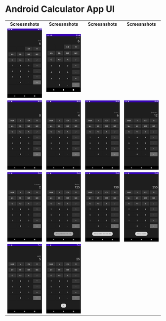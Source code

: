 
# Android Calculator App UI 


<table>

<th>Screesnshots</th>
<th>Screesnshots</th>
<th>Screesnshots</th>
<th>Screesnshots</th>

<tr>
<td>
 <img src="https://raw.githubusercontent.com/kanulp/AndroidCalc/master/screenshots/kanulp_android_calc.png" width="600"   title="Screenshot 1">
</td>
<td>
 <img src="https://raw.githubusercontent.com/kanulp/AndroidCalc/master/screenshots/kanulp_android_calc2.png" width="600" title="Screenshot 2">
</td>
</tr>

<tr>
<td>
 <img src="https://raw.githubusercontent.com/kanulp/AndroidCalc/master/screenshots/1.png" width="600"   title="Screenshot 1">
</td>
<td>
 <img src="https://raw.githubusercontent.com/kanulp/AndroidCalc/master/screenshots/2.png" width="600" title="Screenshot 2">
</td>
<td>
 <img src="https://raw.githubusercontent.com/kanulp/AndroidCalc/master/screenshots/3.png" width="600" title="Screenshot 3">
</td>
<td>
 <img src="https://raw.githubusercontent.com/kanulp/AndroidCalc/master/screenshots/4.png" width="600" title="Screenshot 4">
</td>
</tr>

<tr>
<td>
 <img src="https://raw.githubusercontent.com/kanulp/AndroidCalc/master/screenshots/5.png" width="600"   title="5">
</td>
<td>
 <img src="https://raw.githubusercontent.com/kanulp/AndroidCalc/master/screenshots/m1.png" width="600" title="m1">
</td>
<td>
 <img src="https://raw.githubusercontent.com/kanulp/AndroidCalc/master/screenshots/m2.png" width="600" title="m2">
</td>
<td>
 <img src="https://raw.githubusercontent.com/kanulp/AndroidCalc/master/screenshots/m3.png" width="600" title="m3">
</td>
</tr>

<tr>
<td>
 <img src="https://raw.githubusercontent.com/kanulp/AndroidCalc/master/screenshots/sq1.png" width="600"   title="sq 1">
</td>
<td>
 <img src="https://raw.githubusercontent.com/kanulp/AndroidCalc/master/screenshots/sq2.png" width="600" title="sq 2">
</td>

</tr>





</table>
